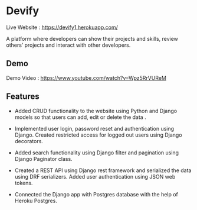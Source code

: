 
# Devify

Live Website : https://devify1.herokuapp.com/

A platform where developers can show their projects and skills, review others’ projects and interact with other
developers.


## Demo

Demo Video : https://www.youtube.com/watch?v=Wpz5RrVUReM


## Features

- Added CRUD functionality to the website using Python and Django models so that users can add, edit or delete the data .

- Implemented user login, password reset and authentication using Django. Created restricted access for logged out users using Django decorators.

- Added search functionality using Django filter and pagination using Django Paginator class.

- Created a REST API using Django rest framework and serialized the data using DRF serializers. Added user authentication using JSON web tokens.

- Connected the Django app with Postgres database with the help of Heroku Postgres.
